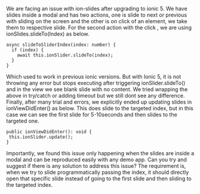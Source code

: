 We are facing an issue with ion-slides after upgrading to ionic 5. We have slides inside a modal and has two actions, one is slide to next or previous with sliding on the screen and the other is on click of an element, we take them to respective slide. For the second action with the click , we are using ionSlides.slideTo(Index) as below.
  ```shell
  async slideToSliderIndex(index: number) {
    if (index) {
      await this.ionSlider.slideTo(index);
    }
  }
  ```
Which used to work in previous ionic versions. But with Ionic 5, it is not throwing any error but stops executing after triggering ionSlider.slideTo() and in the view we see blank slide with no content. We tried wrapping the above in try/catch or adding timeout but we still dont see any difference.
Finally, after many trial and errors, we explicitly ended up updating slides in ionViewDidEnter() as below. This does slide to the targeted index, but in this case we can see the first slide for 5-10seconds and then slides to the targeted one.
   ```shell
  public ionViewDidEnter(): void {
    this.ionSlider.update();
  }
  ```
Importantly, we found this issue only happening when the slides are inside a modal and can be reproduced easily with any demo app. Can you try and suggest if there is any solution to address this issue? The requirement is, when we try to slide programmatically passing the index, it should directly open that specific slide instead of going to the first slide and then sliding to the targeted index.
